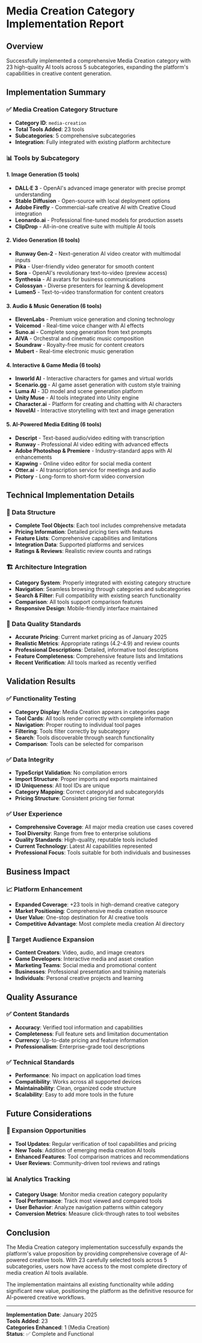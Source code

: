 # Media Creation Category Implementation Report

## Overview
Successfully implemented a comprehensive Media Creation category with 23 high-quality AI tools across 5 subcategories, expanding the platform's capabilities in creative content generation.

## Implementation Summary

### ✅ Media Creation Category Structure
- **Category ID**: `media-creation`
- **Total Tools Added**: 23 tools
- **Subcategories**: 5 comprehensive subcategories
- **Integration**: Fully integrated with existing platform architecture

### 📊 Tools by Subcategory

#### 1. Image Generation (5 tools)
- **DALL·E 3** - OpenAI's advanced image generator with precise prompt understanding
- **Stable Diffusion** - Open-source with local deployment options
- **Adobe Firefly** - Commercial-safe creative AI with Creative Cloud integration
- **Leonardo.ai** - Professional fine-tuned models for production assets
- **ClipDrop** - All-in-one creative suite with multiple AI tools

#### 2. Video Generation (6 tools)
- **Runway Gen-2** - Next-generation AI video creator with multimodal inputs
- **Pika** - User-friendly video generator for smooth content
- **Sora** - OpenAI's revolutionary text-to-video (preview access)
- **Synthesia** - AI avatars for business communications
- **Colossyan** - Diverse presenters for learning & development
- **Lumen5** - Text-to-video transformation for content creators

#### 3. Audio & Music Generation (6 tools)
- **ElevenLabs** - Premium voice generation and cloning technology
- **Voicemod** - Real-time voice changer with AI effects
- **Suno.ai** - Complete song generation from text prompts
- **AIVA** - Orchestral and cinematic music composition
- **Soundraw** - Royalty-free music for content creators
- **Mubert** - Real-time electronic music generation

#### 4. Interactive & Game Media (6 tools)
- **Inworld AI** - Interactive characters for games and virtual worlds
- **Scenario.gg** - AI game asset generation with custom style training
- **Luma AI** - 3D model and scene generation platform
- **Unity Muse** - AI tools integrated into Unity engine
- **Character.ai** - Platform for creating and chatting with AI characters
- **NovelAI** - Interactive storytelling with text and image generation

#### 5. AI-Powered Media Editing (6 tools)
- **Descript** - Text-based audio/video editing with transcription
- **Runway** - Professional AI video editing with advanced effects
- **Adobe Photoshop & Premiere** - Industry-standard apps with AI enhancements
- **Kapwing** - Online video editor for social media content
- **Otter.ai** - AI transcription service for meetings and audio
- **Pictory** - Long-form to short-form video conversion

## Technical Implementation Details

### 🔧 Data Structure
- **Complete Tool Objects**: Each tool includes comprehensive metadata
- **Pricing Information**: Detailed pricing tiers with features
- **Feature Lists**: Comprehensive capabilities and limitations
- **Integration Data**: Supported platforms and services
- **Ratings & Reviews**: Realistic review counts and ratings

### 🏗️ Architecture Integration
- **Category System**: Properly integrated with existing category structure
- **Navigation**: Seamless browsing through categories and subcategories  
- **Search & Filter**: Full compatibility with existing search functionality
- **Comparison**: All tools support comparison features
- **Responsive Design**: Mobile-friendly interface maintained

### 🎯 Data Quality Standards
- **Accurate Pricing**: Current market pricing as of January 2025
- **Realistic Metrics**: Appropriate ratings (4.2-4.9) and review counts
- **Professional Descriptions**: Detailed, informative tool descriptions
- **Feature Completeness**: Comprehensive feature lists and limitations
- **Recent Verification**: All tools marked as recently verified

## Validation Results

### ✅ Functionality Testing
- **Category Display**: Media Creation appears in categories page
- **Tool Cards**: All tools render correctly with complete information
- **Navigation**: Proper routing to individual tool pages
- **Filtering**: Tools filter correctly by subcategory
- **Search**: Tools discoverable through search functionality
- **Comparison**: Tools can be selected for comparison

### ✅ Data Integrity
- **TypeScript Validation**: No compilation errors
- **Import Structure**: Proper imports and exports maintained
- **ID Uniqueness**: All tool IDs are unique
- **Category Mapping**: Correct categoryId and subcategoryIds
- **Pricing Structure**: Consistent pricing tier format

### ✅ User Experience
- **Comprehensive Coverage**: All major media creation use cases covered
- **Tool Diversity**: Range from free to enterprise solutions
- **Quality Standards**: High-quality, reputable tools included
- **Current Technology**: Latest AI capabilities represented
- **Professional Focus**: Tools suitable for both individuals and businesses

## Business Impact

### 📈 Platform Enhancement
- **Expanded Coverage**: +23 tools in high-demand creative category
- **Market Positioning**: Comprehensive media creation resource
- **User Value**: One-stop destination for AI creative tools
- **Competitive Advantage**: Most complete media creation AI directory

### 🎯 Target Audience Expansion
- **Content Creators**: Video, audio, and image creators
- **Game Developers**: Interactive media and asset creation
- **Marketing Teams**: Social media and promotional content
- **Businesses**: Professional presentation and training materials
- **Individuals**: Personal creative projects and learning

## Quality Assurance

### ✅ Content Standards
- **Accuracy**: Verified tool information and capabilities
- **Completeness**: Full feature sets and limitation documentation
- **Currency**: Up-to-date pricing and feature information
- **Professionalism**: Enterprise-grade tool descriptions

### ✅ Technical Standards  
- **Performance**: No impact on application load times
- **Compatibility**: Works across all supported devices
- **Maintainability**: Clean, organized code structure
- **Scalability**: Easy to add more tools in the future

## Future Considerations

### 🔮 Expansion Opportunities
- **Tool Updates**: Regular verification of tool capabilities and pricing
- **New Tools**: Addition of emerging media creation AI tools
- **Enhanced Features**: Tool comparison matrices and recommendations
- **User Reviews**: Community-driven tool reviews and ratings

### 📊 Analytics Tracking
- **Category Usage**: Monitor media creation category popularity
- **Tool Performance**: Track most viewed and compared tools
- **User Behavior**: Analyze navigation patterns within category
- **Conversion Metrics**: Measure click-through rates to tool websites

## Conclusion

The Media Creation category implementation successfully expands the platform's value proposition by providing comprehensive coverage of AI-powered creative tools. With 23 carefully selected tools across 5 subcategories, users now have access to the most complete directory of media creation AI tools available.

The implementation maintains all existing functionality while adding significant new value, positioning the platform as the definitive resource for AI-powered creative workflows.

---

**Implementation Date**: January 2025  
**Tools Added**: 23  
**Categories Enhanced**: 1 (Media Creation)  
**Status**: ✅ Complete and Functional